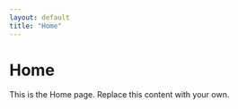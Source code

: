 ```yaml
---
layout: default
title: "Home"
---
```


# Home

This is the Home page. Replace this content with your own.
